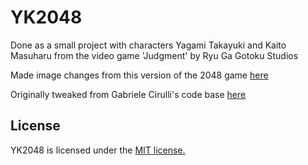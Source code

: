 # YK2048
Done as a small project with characters Yagami Takayuki and Kaito Masuharu from the video game 'Judgment' by Ryu Ga Gotoku Studios

Made image changes from this version of the 2048 game [here](https://github.com/jk-2048/JK2048)

Originally tweaked from Gabriele Cirulli's code base [here](https://github.com/gabrielecirulli/2048)


## License
YK2048 is licensed under the [MIT license.](https://github.com/laferrera/doge2048/blob/master/LICENSE.txt)
